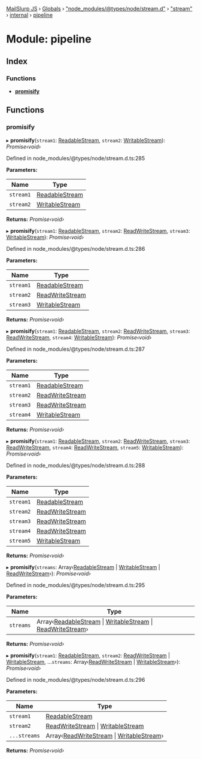 [MailSlurp JS](../README.md) › [Globals](../globals.md) › ["node_modules/@types/node/stream.d"](_node_modules__types_node_stream_d_.md) › ["stream"](_node_modules__types_node_stream_d_._stream_.md) › [internal](../classes/_node_modules__types_node_stream_d_._stream_.internal.md) › [pipeline](_node_modules__types_node_stream_d_._stream_.internal.pipeline.md)

# Module: pipeline

## Index

### Functions

* [__promisify__](_node_modules__types_node_stream_d_._stream_.internal.pipeline.md#__promisify__)

## Functions

###  __promisify__

▸ **__promisify__**(`stream1`: [ReadableStream](../interfaces/_node_modules__types_node_globals_d_.nodejs.readablestream.md), `stream2`: [WritableStream](../interfaces/_node_modules__types_node_globals_d_.nodejs.writablestream.md)): *Promise‹void›*

Defined in node_modules/@types/node/stream.d.ts:285

**Parameters:**

Name | Type |
------ | ------ |
`stream1` | [ReadableStream](../interfaces/_node_modules__types_node_globals_d_.nodejs.readablestream.md) |
`stream2` | [WritableStream](../interfaces/_node_modules__types_node_globals_d_.nodejs.writablestream.md) |

**Returns:** *Promise‹void›*

▸ **__promisify__**(`stream1`: [ReadableStream](../interfaces/_node_modules__types_node_globals_d_.nodejs.readablestream.md), `stream2`: [ReadWriteStream](../interfaces/_node_modules__types_node_globals_d_.nodejs.readwritestream.md), `stream3`: [WritableStream](../interfaces/_node_modules__types_node_globals_d_.nodejs.writablestream.md)): *Promise‹void›*

Defined in node_modules/@types/node/stream.d.ts:286

**Parameters:**

Name | Type |
------ | ------ |
`stream1` | [ReadableStream](../interfaces/_node_modules__types_node_globals_d_.nodejs.readablestream.md) |
`stream2` | [ReadWriteStream](../interfaces/_node_modules__types_node_globals_d_.nodejs.readwritestream.md) |
`stream3` | [WritableStream](../interfaces/_node_modules__types_node_globals_d_.nodejs.writablestream.md) |

**Returns:** *Promise‹void›*

▸ **__promisify__**(`stream1`: [ReadableStream](../interfaces/_node_modules__types_node_globals_d_.nodejs.readablestream.md), `stream2`: [ReadWriteStream](../interfaces/_node_modules__types_node_globals_d_.nodejs.readwritestream.md), `stream3`: [ReadWriteStream](../interfaces/_node_modules__types_node_globals_d_.nodejs.readwritestream.md), `stream4`: [WritableStream](../interfaces/_node_modules__types_node_globals_d_.nodejs.writablestream.md)): *Promise‹void›*

Defined in node_modules/@types/node/stream.d.ts:287

**Parameters:**

Name | Type |
------ | ------ |
`stream1` | [ReadableStream](../interfaces/_node_modules__types_node_globals_d_.nodejs.readablestream.md) |
`stream2` | [ReadWriteStream](../interfaces/_node_modules__types_node_globals_d_.nodejs.readwritestream.md) |
`stream3` | [ReadWriteStream](../interfaces/_node_modules__types_node_globals_d_.nodejs.readwritestream.md) |
`stream4` | [WritableStream](../interfaces/_node_modules__types_node_globals_d_.nodejs.writablestream.md) |

**Returns:** *Promise‹void›*

▸ **__promisify__**(`stream1`: [ReadableStream](../interfaces/_node_modules__types_node_globals_d_.nodejs.readablestream.md), `stream2`: [ReadWriteStream](../interfaces/_node_modules__types_node_globals_d_.nodejs.readwritestream.md), `stream3`: [ReadWriteStream](../interfaces/_node_modules__types_node_globals_d_.nodejs.readwritestream.md), `stream4`: [ReadWriteStream](../interfaces/_node_modules__types_node_globals_d_.nodejs.readwritestream.md), `stream5`: [WritableStream](../interfaces/_node_modules__types_node_globals_d_.nodejs.writablestream.md)): *Promise‹void›*

Defined in node_modules/@types/node/stream.d.ts:288

**Parameters:**

Name | Type |
------ | ------ |
`stream1` | [ReadableStream](../interfaces/_node_modules__types_node_globals_d_.nodejs.readablestream.md) |
`stream2` | [ReadWriteStream](../interfaces/_node_modules__types_node_globals_d_.nodejs.readwritestream.md) |
`stream3` | [ReadWriteStream](../interfaces/_node_modules__types_node_globals_d_.nodejs.readwritestream.md) |
`stream4` | [ReadWriteStream](../interfaces/_node_modules__types_node_globals_d_.nodejs.readwritestream.md) |
`stream5` | [WritableStream](../interfaces/_node_modules__types_node_globals_d_.nodejs.writablestream.md) |

**Returns:** *Promise‹void›*

▸ **__promisify__**(`streams`: Array‹[ReadableStream](../interfaces/_node_modules__types_node_globals_d_.nodejs.readablestream.md) | [WritableStream](../interfaces/_node_modules__types_node_globals_d_.nodejs.writablestream.md) | [ReadWriteStream](../interfaces/_node_modules__types_node_globals_d_.nodejs.readwritestream.md)›): *Promise‹void›*

Defined in node_modules/@types/node/stream.d.ts:295

**Parameters:**

Name | Type |
------ | ------ |
`streams` | Array‹[ReadableStream](../interfaces/_node_modules__types_node_globals_d_.nodejs.readablestream.md) &#124; [WritableStream](../interfaces/_node_modules__types_node_globals_d_.nodejs.writablestream.md) &#124; [ReadWriteStream](../interfaces/_node_modules__types_node_globals_d_.nodejs.readwritestream.md)› |

**Returns:** *Promise‹void›*

▸ **__promisify__**(`stream1`: [ReadableStream](../interfaces/_node_modules__types_node_globals_d_.nodejs.readablestream.md), `stream2`: [ReadWriteStream](../interfaces/_node_modules__types_node_globals_d_.nodejs.readwritestream.md) | [WritableStream](../interfaces/_node_modules__types_node_globals_d_.nodejs.writablestream.md), ...`streams`: Array‹[ReadWriteStream](../interfaces/_node_modules__types_node_globals_d_.nodejs.readwritestream.md) | [WritableStream](../interfaces/_node_modules__types_node_globals_d_.nodejs.writablestream.md)›): *Promise‹void›*

Defined in node_modules/@types/node/stream.d.ts:296

**Parameters:**

Name | Type |
------ | ------ |
`stream1` | [ReadableStream](../interfaces/_node_modules__types_node_globals_d_.nodejs.readablestream.md) |
`stream2` | [ReadWriteStream](../interfaces/_node_modules__types_node_globals_d_.nodejs.readwritestream.md) &#124; [WritableStream](../interfaces/_node_modules__types_node_globals_d_.nodejs.writablestream.md) |
`...streams` | Array‹[ReadWriteStream](../interfaces/_node_modules__types_node_globals_d_.nodejs.readwritestream.md) &#124; [WritableStream](../interfaces/_node_modules__types_node_globals_d_.nodejs.writablestream.md)› |

**Returns:** *Promise‹void›*
